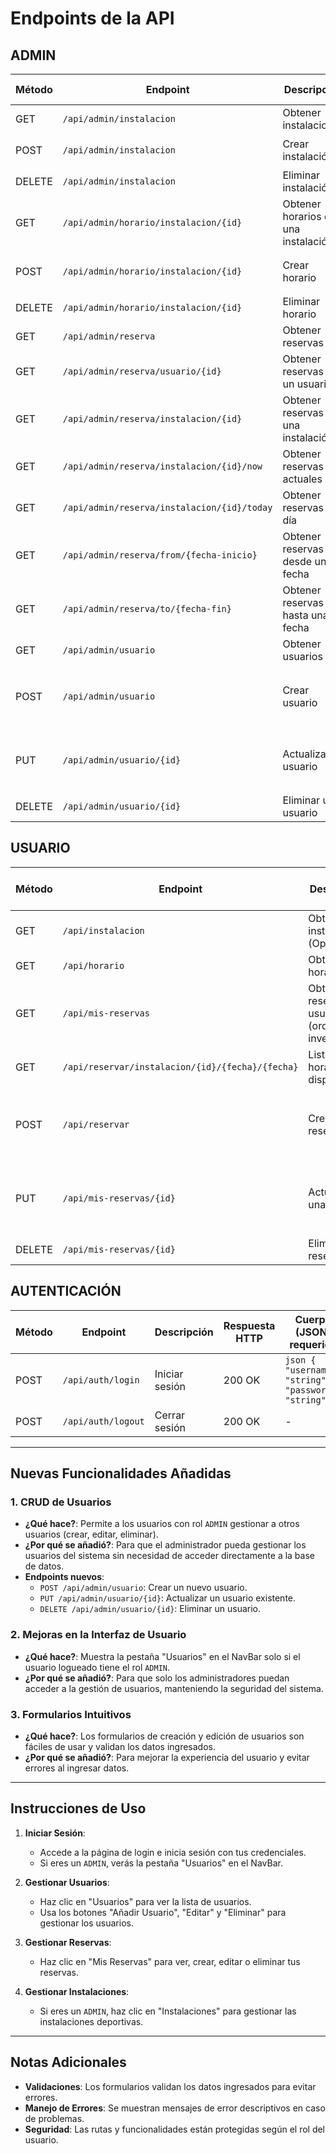 # Endpoints de la API

## **ADMIN**
| Método  | Endpoint                                     | Descripción                            | Respuesta HTTP | Cuerpo (JSON) requerido |
|---------|---------------------------------------------|----------------------------------------|---------------|--------------------------|
| GET     | `/api/admin/instalacion`                   | Obtener instalaciones                 | 200 OK        | -                        |
| POST    | `/api/admin/instalacion`                   | Crear instalación                     | 201 Created   | ```json { "nombre": "string", "ubicacion": "string" } ``` |
| DELETE  | `/api/admin/instalacion`                   | Eliminar instalación                  | 204 No Content | ```json { "id": 1 } ```  |
| GET     | `/api/admin/horario/instalacion/{id}`      | Obtener horarios de una instalación   | 200 OK        | -                        |
| POST    | `/api/admin/horario/instalacion/{id}`      | Crear horario                         | 201 Created   | ```json { "dia": "string", "hora_inicio": "HH:mm:ss", "hora_fin": "HH:mm:ss" } ``` |
| DELETE  | `/api/admin/horario/instalacion/{id}`      | Eliminar horario                      | 204 No Content | ```json { "id": 1 } ```  |
| GET     | `/api/admin/reserva`                       | Obtener reservas                      | 200 OK        | -                        |
| GET     | `/api/admin/reserva/usuario/{id}`         | Obtener reservas de un usuario        | 200 OK        | -                        |
| GET     | `/api/admin/reserva/instalacion/{id}`     | Obtener reservas de una instalación   | 200 OK        | -                        |
| GET     | `/api/admin/reserva/instalacion/{id}/now` | Obtener reservas actuales             | 200 OK        | -                        |
| GET     | `/api/admin/reserva/instalacion/{id}/today` | Obtener reservas del día              | 200 OK        | -                        |
| GET     | `/api/admin/reserva/from/{fecha-inicio}`  | Obtener reservas desde una fecha      | 200 OK        | -                        |
| GET     | `/api/admin/reserva/to/{fecha-fin}`       | Obtener reservas hasta una fecha      | 200 OK        | -                        |
| GET     | `/api/admin/usuario`                      | Obtener usuarios                      | 200 OK        | -                        |
| POST    | `/api/admin/usuario`                      | Crear usuario                         | 201 Created   | ```json { "username": "string", "email": "string", "password": "string", "tipo": "ADMIN/OPERARIO/USUARIO", "enabled": true/false } ``` |
| PUT     | `/api/admin/usuario/{id}`                 | Actualizar un usuario                 | 200 OK        | ```json { "username": "string", "email": "string", "password": "string", "tipo": "ADMIN/OPERARIO/USUARIO", "enabled": true/false } ``` |
| DELETE  | `/api/admin/usuario/{id}`                 | Eliminar un usuario                   | 204 No Content | -                        |

## **USUARIO**
| Método  | Endpoint                                       | Descripción                              | Respuesta HTTP | Cuerpo (JSON) requerido |
|---------|-----------------------------------------------|------------------------------------------|---------------|--------------------------|
| GET     | `/api/instalacion`                            | Obtener instalaciones (Opcional)        | 200 OK        | -                        |
| GET     | `/api/horario`                                | Obtener horarios                        | 200 OK        | -                        |
| GET     | `/api/mis-reservas`                           | Obtener reservas del usuario (orden inverso) | 200 OK        | -                        |
| GET     | `/api/reservar/instalacion/{id}/{fecha}/{fecha}` | Lista de horarios disponibles          | 200 OK        | -                        |
| POST    | `/api/reservar`                               | Crear una reserva                       | 201 Created   | ```json { "horario": { "id": 1 }, "fecha": "YYYY-MM-DD" } ``` |
| PUT     | `/api/mis-reservas/{id}`                      | Actualizar una reserva                  | 200 OK        | ```json { "horario": { "id": 1 }, "fecha": "YYYY-MM-DD" } ``` |
| DELETE  | `/api/mis-reservas/{id}`                      | Eliminar una reserva                    | 204 No Content | -                        |

## **AUTENTICACIÓN**
| Método  | Endpoint                                       | Descripción                              | Respuesta HTTP | Cuerpo (JSON) requerido |
|---------|-----------------------------------------------|------------------------------------------|---------------|--------------------------|
| POST    | `/api/auth/login`                             | Iniciar sesión                           | 200 OK        | ```json { "username": "string", "password": "string" } ``` |
| POST    | `/api/auth/logout`                            | Cerrar sesión                            | 200 OK        | -                        |

---

## **Nuevas Funcionalidades Añadidas**

### **1. CRUD de Usuarios**
- **¿Qué hace?**: Permite a los usuarios con rol `ADMIN` gestionar a otros usuarios (crear, editar, eliminar).
- **¿Por qué se añadió?**: Para que el administrador pueda gestionar los usuarios del sistema sin necesidad de acceder directamente a la base de datos.
- **Endpoints nuevos**:
  - `POST /api/admin/usuario`: Crear un nuevo usuario.
  - `PUT /api/admin/usuario/{id}`: Actualizar un usuario existente.
  - `DELETE /api/admin/usuario/{id}`: Eliminar un usuario.

### **2. Mejoras en la Interfaz de Usuario**
- **¿Qué hace?**: Muestra la pestaña "Usuarios" en el NavBar solo si el usuario logueado tiene el rol `ADMIN`.
- **¿Por qué se añadió?**: Para que solo los administradores puedan acceder a la gestión de usuarios, manteniendo la seguridad del sistema.

### **3. Formularios Intuitivos**
- **¿Qué hace?**: Los formularios de creación y edición de usuarios son fáciles de usar y validan los datos ingresados.
- **¿Por qué se añadió?**: Para mejorar la experiencia del usuario y evitar errores al ingresar datos.

---

## **Instrucciones de Uso**

1. **Iniciar Sesión**:
   - Accede a la página de login e inicia sesión con tus credenciales.
   - Si eres un `ADMIN`, verás la pestaña "Usuarios" en el NavBar.

2. **Gestionar Usuarios**:
   - Haz clic en "Usuarios" para ver la lista de usuarios.
   - Usa los botones "Añadir Usuario", "Editar" y "Eliminar" para gestionar los usuarios.

3. **Gestionar Reservas**:
   - Haz clic en "Mis Reservas" para ver, crear, editar o eliminar tus reservas.

4. **Gestionar Instalaciones**:
   - Si eres un `ADMIN`, haz clic en "Instalaciones" para gestionar las instalaciones deportivas.

---

## **Notas Adicionales**
- **Validaciones**: Los formularios validan los datos ingresados para evitar errores.
- **Manejo de Errores**: Se muestran mensajes de error descriptivos en caso de problemas.
- **Seguridad**: Las rutas y funcionalidades están protegidas según el rol del usuario.